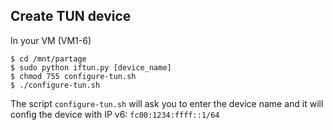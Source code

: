 

## Create TUN device

In your VM (VM1-6)

~~~~
$ cd /mnt/partage
$ sudo python iftun.py [device_name]
$ chmod 755 configure-tun.sh
$ ./configure-tun.sh
~~~~

The script `configure-tun.sh` will ask you to enter the device name and it will config the device with
IP v6: `fc00:1234:ffff::1/64`